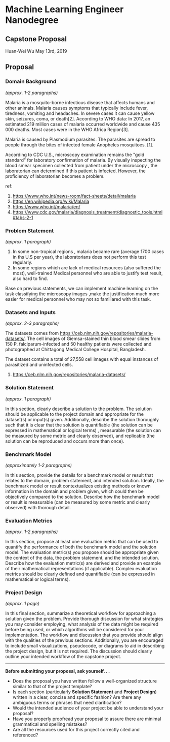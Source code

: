 # Machine Learning Engineer Nanodegree

## Capstone Proposal

Huan-Wei Wu
May 13rd, 2019

## Proposal

### Domain Background

*(approx. 1-2 paragraphs)*

Malaria is a mosquito-borne infectious disease that affects humans and other animals. Malaria causes symptoms that typically include fever, tiredness, vomiting and headaches. In severe cases it can cause yellow skin, seizures, coma, or death[2]. According to WHO data: In 2017, an estimated 219 million cases of malaria occurred worldwide and cause 435 000 deaths. Most cases were in the WHO Africa Region[3].

Malaria is caused by Plasmodium parasites. The parasites are spread to people through the bites of infected female Anopheles mosquitoes. [1]. 

According to CDC U.S., microscopy examination remains the "gold standard" for laboratory confirmation of malaria. By visually inspecting the blood smear specimen collected from patient under the microscopy , the laboratorian can determined if this patient is infected. However, the proficiency of laboratorian becomes a problem.

 

ref:  

1. <https://www.who.int/news-room/fact-sheets/detail/malaria>
2. <https://en.wikipedia.org/wiki/Malaria>
3. <https://www.who.int/malaria/en/>
4. <https://www.cdc.gov/malaria/diagnosis_treatment/diagnostic_tools.html#tabs-2-1>

### Problem Statement

*(approx. 1 paragraph)*

1. In  some non-tropical regions , malaria became rare (average 1700 cases in ths U.S per year), the laboratorians does not perform this test regularly.
2. In some regions which are lack of medical resources (also suffered the most), well-trained Medical personnel who are able to justify test result, also hard to find.

Base on previous statements, we can implement machine learning on the task classifying the microscopy images ,make the justification much more easier for medical personnel who may not so familiared with this task. 

### Datasets and Inputs

*(approx. 2-3 paragraphs)*

The datasets comes from <https://ceb.nlm.nih.gov/repositories/malaria-datasets/>. The cell images of Giemsa-stained thin blood smear slides from 150 P. falciparum-infected and 50 healthy patients were collected and photographed at Chittagong Medical College Hospital, Bangladesh.

The dataset contains a total of 27,558 cell images with equal instances of parasitized and uninfected cells.



1. <https://ceb.nlm.nih.gov/repositories/malaria-datasets/>

### Solution Statement

*(approx. 1 paragraph)*

In this section, clearly describe a solution to the problem. The solution should be applicable to the project domain and appropriate for the dataset(s) or input(s) given. Additionally, describe the solution thoroughly such that it is clear that the solution is quantifiable (the solution can be expressed in mathematical or logical terms) , measurable (the solution can be measured by some metric and clearly observed), and replicable (the solution can be reproduced and occurs more than once).

### Benchmark Model

*(approximately 1-2 paragraphs)*

In this section, provide the details for a benchmark model or result that relates to the domain, problem statement, and intended solution. Ideally, the benchmark model or result contextualizes existing methods or known information in the domain and problem given, which could then be objectively compared to the solution. Describe how the benchmark model or result is measurable (can be measured by some metric and clearly observed) with thorough detail.

### Evaluation Metrics

*(approx. 1-2 paragraphs)*

In this section, propose at least one evaluation metric that can be used to quantify the performance of both the benchmark model and the solution model. The evaluation metric(s) you propose should be appropriate given the context of the data, the problem statement, and the intended solution. Describe how the evaluation metric(s) are derived and provide an example of their mathematical representations (if applicable). Complex evaluation metrics should be clearly defined and quantifiable (can be expressed in mathematical or logical terms).

### Project Design

*(approx. 1 page)*

In this final section, summarize a theoretical workflow for approaching a solution given the problem. Provide thorough discussion for what strategies you may consider employing, what analysis of the data might be required before being used, or which algorithms will be considered for your implementation. The workflow and discussion that you provide should align with the qualities of the previous sections. Additionally, you are encouraged to include small visualizations, pseudocode, or diagrams to aid in describing the project design, but it is not required. The discussion should clearly outline your intended workflow of the capstone project.

------

**Before submitting your proposal, ask yourself. . .**

- Does the proposal you have written follow a well-organized structure similar to that of the project template?
- Is each section (particularly **Solution Statement** and **Project Design**) written in a clear, concise and specific fashion? Are there any ambiguous terms or phrases that need clarification?
- Would the intended audience of your project be able to understand your proposal?
- Have you properly proofread your proposal to assure there are minimal grammatical and spelling mistakes?
- Are all the resources used for this project correctly cited and referenced?